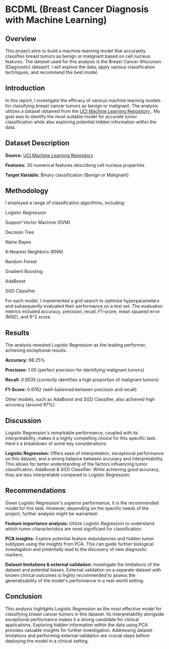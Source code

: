 # BCDML (Breast Cancer Diagnosis with Machine Learning)

## Overview

This project aims to build a machine-learning model that accurately classifies breast tumors as benign or malignant based on cell nucleus features. The dataset used for this analysis is the Breast Cancer Wisconsin (Diagnostic) dataset1. I will explore the data, apply various classification techniques, and recommend the best model.

## Introduction

In this report, I investigate the efficacy of various machine learning models for classifying breast cancer tumors as benign or malignant. The analysis utilizes a dataset obtained from the [UCI Machine Learning Repository
](http://archive.ics.uci.edu/dataset/17/breast+cancer+wisconsin+diagnostic). My goal was to identify the most suitable model for accurate tumor classification while also exploring potential hidden information within the data.

## Dataset Description

**Source:** [UCI Machine Learning Repository](https://archive.ics.uci.edu/dataset/17/breast+cancer+wisconsin+diagnostic)

**Features:** 30 numerical features describing cell nucleus properties

**Target Variable:** Binary classification (Benign or Malignant)

## Methodology
I employed a range of classification algorithms, including:

Logistic Regression

Support Vector Machine (SVM)

Decision Tree

Naive Bayes

K-Nearest Neighbors (KNN)

Random Forest

Gradient Boosting

AdaBoost

SGD Classifier

For each model, I implemented a grid search to optimize hyperparameters and subsequently evaluated their performance on a test set. The evaluation metrics included accuracy, precision, recall, F1-score, mean squared error (MSE), and R^2 score.

## Results
The analysis revealed Logistic Regression as the leading performer, achieving exceptional results:

**Accuracy:** 98.25%

**Precision:** 1.00 (perfect precision for identifying malignant tumors)

**Recall:** 0.9535 (correctly identifies a high proportion of malignant tumors)

**F1-Score:** 0.9762 (well-balanced between precision and recall)

Other models, such as AdaBoost and SGD Classifier, also achieved high accuracy (around 97%).

## Discussion
Logistic Regression's remarkable performance, coupled with its interpretability, makes it a highly compelling choice for this specific task. Here's a breakdown of some key considerations:

**Logistic Regression:** Offers ease of interpretation, exceptional performance on this dataset, and a strong balance between accuracy and interpretability. This allows for better understanding of the factors influencing tumor classification.
AdaBoost & SGD Classifier: While achieving good accuracy, they are less interpretable compared to Logistic Regression.

## Recommendations
Given Logistic Regression's superior performance, it is the recommended model for this task. However, depending on the specific needs of the project, further analysis might be warranted:

**Feature importance analysis:** Utilize Logistic Regression to understand which tumor characteristics are most significant for classification.

**PCA insights:** Explore potential feature redundancies and hidden tumor subtypes using the insights from PCA. This can guide further biological investigation and potentially lead to the discovery of new diagnostic markers.

**Dataset limitations & external validation:** Investigate the limitations of the dataset and potential biases. External validation on a separate dataset with known clinical outcomes is highly recommended to assess the generalizability of the model's performance in a real-world setting.

## Conclusion
This analysis highlights Logistic Regression as the most effective model for classifying breast cancer tumors in this dataset. Its interpretability alongside exceptional performance makes it a strong candidate for clinical applications. Exploring hidden information within the data using PCA provides valuable insights for further investigation. Addressing dataset limitations and performing external validation are crucial steps before deploying the model in a clinical setting.

